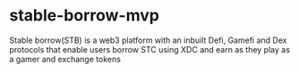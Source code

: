 # stable-borrow-mvp
Stable borrow(STB) is a web3 platform with an inbuilt Defi, Gamefi and Dex protocols that enable users borrow STC using XDC and earn as they play as a gamer and exchange tokens
